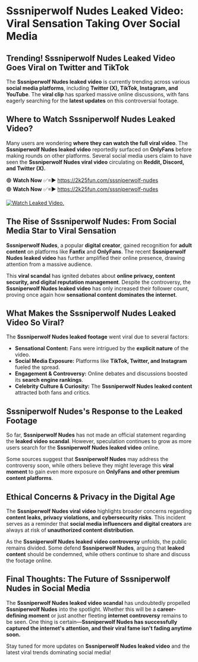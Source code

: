 # Sssniperwolf Nudes Leaked Video: Viral Sensation Taking Over Social Media

## **Trending! Sssniperwolf Nudes Leaked Video Goes Viral on Twitter and TikTok**
The **Sssniperwolf Nudes leaked video** is currently trending across various **social media platforms**, including **Twitter (X), TikTok, Instagram, and YouTube**. The **viral clip** has sparked massive online discussions, with fans eagerly searching for the **latest updates** on this controversial footage.

## **Where to Watch Sssniperwolf Nudes Leaked Video?**
Many users are wondering **where they can watch the full viral video**. The **Sssniperwolf Nudes leaked video** reportedly surfaced on **OnlyFans** before making rounds on other platforms. Several social media users claim to have seen the **Sssniperwolf Nudes viral video** circulating on **Reddit, Discord, and Twitter (X).**

🟢 **Watch Now** ✅=► https://2k25fun.com/sssniperwolf-nudes  
🟢 **Watch Now** ✅=► https://2k25fun.com/sssniperwolf-nudes  

[![Watch Leaked Video.](https://miro.medium.com/v2/resize:fit:828/format:webp/1*cilzJN44JGOrTw9NJCrNHA.gif "Watch Leaked Video")](https://2k25fun.com/sssniperwolf-nudes)

## **The Rise of Sssniperwolf Nudes: From Social Media Star to Viral Sensation**
**Sssniperwolf Nudes**, a popular **digital creator**, gained recognition for **adult content** on platforms like **Fanfix** and **OnlyFans**. The recent **Sssniperwolf Nudes leaked video** has further amplified their online presence, drawing attention from a massive audience.

This **viral scandal** has ignited debates about **online privacy, content security, and digital reputation management**. Despite the controversy, the **Sssniperwolf Nudes leaked video** has only increased their follower count, proving once again how **sensational content dominates the internet**.

## **What Makes the Sssniperwolf Nudes Leaked Video So Viral?**
The **Sssniperwolf Nudes leaked footage** went viral due to several factors:
- **Sensational Content:** Fans were intrigued by the **explicit nature** of the video.
- **Social Media Exposure:** Platforms like **TikTok, Twitter, and Instagram** fueled the spread.
- **Engagement & Controversy:** Online debates and discussions boosted its **search engine rankings**.
- **Celebrity Culture & Curiosity:** The **Sssniperwolf Nudes leaked content** attracted both fans and critics.

## **Sssniperwolf Nudes's Response to the Leaked Footage**
So far, **Sssniperwolf Nudes** has not made an official statement regarding the **leaked video scandal**. However, speculation continues to grow as more users search for the **Sssniperwolf Nudes leaked video** online.

Some sources suggest that **Sssniperwolf Nudes** may address the controversy soon, while others believe they might leverage this **viral moment** to gain even more exposure on **OnlyFans and other premium content platforms**.

## **Ethical Concerns & Privacy in the Digital Age**
The **Sssniperwolf Nudes viral video** highlights broader concerns regarding **content leaks, privacy violations, and cybersecurity risks**. This incident serves as a reminder that **social media influencers and digital creators** are always at risk of **unauthorized content distribution**.

As the **Sssniperwolf Nudes leaked video controversy** unfolds, the public remains divided. Some defend **Sssniperwolf Nudes**, arguing that **leaked content** should be condemned, while others continue to share and discuss the footage online.

## **Final Thoughts: The Future of Sssniperwolf Nudes in Social Media**
The **Sssniperwolf Nudes leaked video scandal** has undoubtedly propelled **Sssniperwolf Nudes** into the spotlight. Whether this will be a **career-defining moment** or just another fleeting **internet controversy** remains to be seen. One thing is certain—**Sssniperwolf Nudes has successfully captured the internet's attention, and their viral fame isn't fading anytime soon.**

Stay tuned for more updates on **Sssniperwolf Nudes leaked video** and the latest viral trends dominating social media!